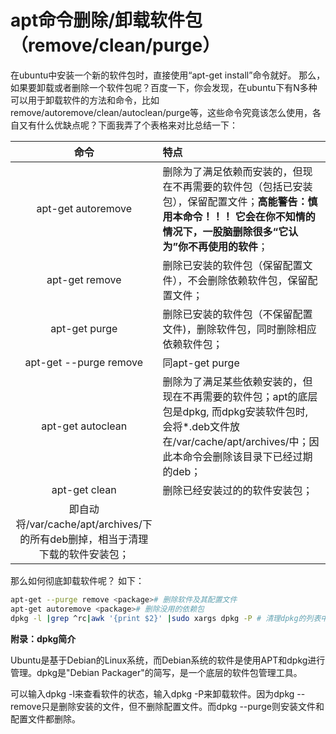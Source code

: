 # apt命令删除/卸载软件包（remove/clean/purge）


在ubuntu中安装一个新的软件包时，直接使用“apt-get install”命令就好。
那么，如果要卸载或者删除一个软件包呢？百度一下，你会发现，在ubuntu下有N多种可以用于卸载软件的方法和命令，比如remove/autoremove/clean/autoclean/purge等，这些命令究竟该怎么使用，各自又有什么优缺点呢？下面我弄了个表格来对比总结一下：

| 命令 | 特点 |
| :-: | :-- |
| apt-get autoremove | 删除为了满足依赖而安装的，但现在不再需要的软件包（包括已安装包），保留配置文件；**高能警告：慎用本命令！！！**  **它会在你不知情的情况下，一股脑删除很多“它认为”你不再使用的软件**； |
| apt-get remove | 删除已安装的软件包（保留配置文件），不会删除依赖软件包，保留配置文件； |
| apt-get purge | 删除已安装的软件包（不保留配置文件)，删除软件包，同时删除相应依赖软件包； |
| apt-get --purge remove | 同apt-get purge |
| apt-get autoclean | 删除为了满足某些依赖安装的，但现在不再需要的软件包；apt的底层包是dpkg, 而dpkg安装软件包时, 会将\*.deb文件放在/var/cache/apt/archives/中；因此本命令会删除该目录下已经过期的deb； |
| apt-get clean | 删除已经安装过的的软件安装包；  
即自动将/var/cache/apt/archives/下的所有deb删掉，相当于清理下载的软件安装包； |

那么如何彻底卸载软件呢？ 如下：

```bash
apt-get --purge remove <package># 删除软件及其配置文件
apt-get autoremove <package># 删除没用的依赖包
dpkg -l |grep ^rc|awk '{print $2}' |sudo xargs dpkg -P # 清理dpkg的列表中有“rc”状态的软件包
```

**附录：dpkg简介**

Ubuntu是基于Debian的Linux系统，而Debian系统的软件是使用APT和dpkg进行管理。dpkg是"Debian Packager"的简写，是一个底层的软件包管理工具。

可以输入dpkg -l来查看软件的状态，输入dpkg -P来卸载软件。因为dpkg --remove只是删除安装的文件，但不删除配置文件。而dpkg --purge则安装文件和配置文件都删除。